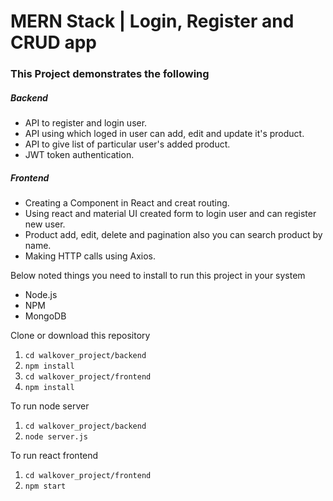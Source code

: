 # MERN Stack | Login, Register and CRUD app

### This Project demonstrates the following
##### Backend
- API to register and login user.
- API using which loged in user can add, edit and update it's product.
- API to give list of particular user's added product.
- JWT token authentication.

##### Frontend
- Creating a Component in React and creat routing.
- Using react and material UI created form to login user and can register new user.
- Product add, edit, delete and pagination also you can search product by name.
- Making HTTP calls using Axios.


Below noted things you need to install to run this project in your system
- Node.js
- NPM
- MongoDB

Clone or download this repository

1. `cd walkover_project/backend`
2. `npm install`
3. `cd walkover_project/frontend`
4. `npm install`

To run node server
1. `cd walkover_project/backend`
2. `node server.js`

To run react frontend
1. `cd walkover_project/frontend`
2. `npm start`

